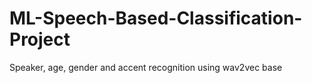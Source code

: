 # ML-Speech-Based-Classification-Project
Speaker, age, gender and accent recognition using wav2vec base
